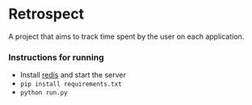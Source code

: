 # Retrospect

A project that aims to track time spent by the user on each application.

### Instructions for running
* Install [redis](http://redis.io/topics/quickstart) and start the server
* `pip install requirements.txt`
* `python run.py`